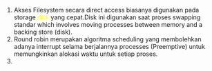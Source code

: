1. Akses Filesystem secara direct access biasanya digunakan pada storage <span style="color: yellow">disk</span> yang cepat.Disk ini digunakan saat proses swapping standar which involves moving processes between memory and a backing store (disk).
2. Round robin merupakan algoritma scheduling yang membolehkan adanya interrupt selama berjalannya processes (Preemptive) untuk memungkinkan alokasi waktu untuk setiap proses.
3. 